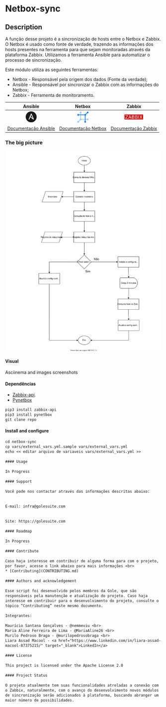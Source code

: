 
# Netbox-sync
 
## Description 
A função desse projeto é a sincronização de hosts entre o Netbox e Zabbix.  O Netbox é usado como fonte de verdade, trazendo as informações dos hosts presentes na ferramenta para que sejam monitoradas através da plataforma Zabbix. Utilizamos a ferramenta Ansible para automatizar o processo de sincronização.  

Este módulo utiliza as seguintes ferramentas:
  
- Netbox - Responsável pela origem dos dados (Fonte da verdade); 
- Ansible - Responsável por sincronizar o Zabbix com as informações do Netbox; 
- Zabbix - Ferramenta de monitoramento.   


| Ansible | Netbox | Zabbix  |
|:---:|:---:|:---:|
| <img src="./imagens/Ansible_logo.png" alt="drawing" width="35"/> | <img src="./imagens/netbox_logo-removebg.png" alt="drawing" width="40"/> | <img src="./imagens/zabbix_logo_500x131OF.png" alt="drawing" width="60"/> |
| [Documentação Ansible](https://docs.ansible.com/ansible_community.html) | [Documentação Netbox](https://netbox.readthedocs.io/en/stable/)  | [Documentação Zabbix](https://www.zabbix.com/documentation/current/en) |

### The big picture
![Big picture Netbox-sync](./imagens/diagrama_netbox-sync.svg "Big picture Netbox-sync")

#### Visual

Asciinema and images screenshots

#### Dependências 
 - [Zabbix-api](https://www.zabbix.com/documentation/current/pt/manual/api).
 - [Pynetbox](https://pypi.org/project/pynetbox/)

```
pip3 install zabbix-api
pip3 install pynetbox
git clone repo
```

#### Install and configure

```
cd netbox-sync
cp vars/external_vars.yml.sample vars/external_vars.yml
echo << editar arquivo de variaveis vars/external_vars.yml >>

#### Usage

In Progress

#### Support

Você pode nos contactar através das informações descritas abaixo:


E-mail: infra@golesuite.com


Site: https://golesuite.com

#### Roadmap

In Progress

#### Contribute

Caso haja interesse em contribuir de alguma forma para com o projeto, por favor, acesse o link abaixo para mais informações <br>
* [Contributing](CONTRIBUTING.md)

#### Authors and acknowledgement

Esse script foi desenvolvido pelos membros da Gole, que são responsáveis pela manutenção e atualização do projeto. Caso haja interesse em contribuir para o desenvolvimento do projeto, consulte o tópico “Contributing” neste mesmo documento.

Integrantes:

Maurício Santana Gonçalves - @nemmeviu <br>
Maria Aline Ferreira de Lima - @MariaAline26 <br>
Murilo Pedroso Braga - @murilopedrosobraga <br>
Liara Assad Macool - <a href="https://www.linkedin.com/in/liara-assad-macool-87375215/" target="_blank">LinkedIn</a>

#### License

This project is licensed under the Apache License 2.0

#### Project Status

O projeto atualmente tem suas funcionalidades atreladas a conexão com o Zabbix, naturalmente, com o avanço do desenvolvimento novos módulos de sincronização serão adicionados à plataforma, buscando abranger um maior número de possibilidades.
